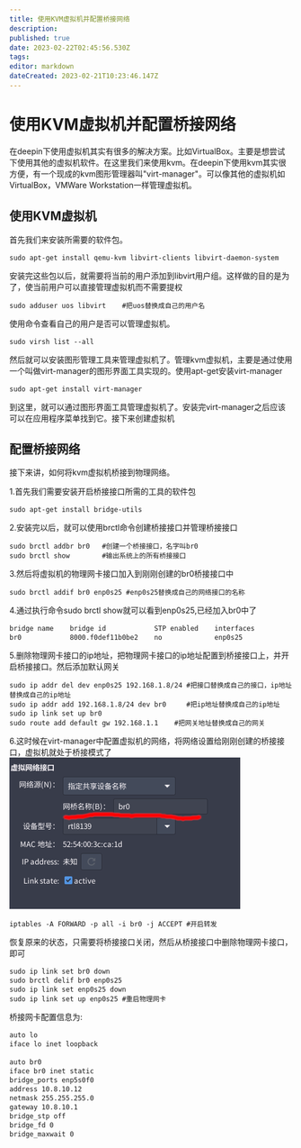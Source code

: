 ```yaml
---
title: 使用KVM虚拟机并配置桥接网络
description: 
published: true
date: 2023-02-22T02:45:56.530Z
tags: 
editor: markdown
dateCreated: 2023-02-21T10:23:46.147Z
---
```


# 使用KVM虚拟机并配置桥接网络
在deepin下使用虚拟机其实有很多的解决方案。比如VirtualBox。主要是想尝试下使用其他的虚拟机软件。在这里我们来使用kvm。在deepin下使用kvm其实很方便，有一个现成的kvm图形管理器叫"virt-manager"。可以像其他的虚拟机如VirtualBox，VMWare Workstation一样管理虚拟机。
## 使用KVM虚拟机
首先我们来安装所需要的软件包。
```
sudo apt-get install qemu-kvm libvirt-clients libvirt-daemon-system
```
安装完这些包以后，就需要将当前的用户添加到libvirt用户组。这样做的目的是为了，使当前用户可以直接管理虚拟机而不需要提权
```
sudo adduser uos libvirt    #把uos替换成自己的用户名
```
使用命令查看自己的用户是否可以管理虚拟机。
```
sudo virsh list --all
```
然后就可以安装图形管理工具来管理虚拟机了。管理kvm虚拟机，主要是通过使用一个叫做virt-manager的图形界面工具实现的。使用apt-get安装virt-manager
```
sudo apt-get install virt-manager
```
到这里，就可以通过图形界面工具管理虚拟机了。安装完virt-manager之后应该可以在应用程序菜单找到它。接下来创建虚拟机

## 配置桥接网络
接下来讲，如何将kvm虚拟机桥接到物理网络。

1.首先我们需要安装开启桥接接口所需的工具的软件包
```
sudo apt-get install bridge-utils
```
2.安装完以后，就可以使用brctl命令创建桥接接口并管理桥接接口
```
sudo brctl addbr br0   #创建一个桥接接口，名字叫br0
sudo brctl show        #输出系统上的所有桥接接口
```
3.然后将虚拟机的物理网卡接口加入到刚刚创建的br0桥接接口中
```
sudo brctl addif br0 enp0s25 #enp0s25替换成自己的网络接口的名称
```
4.通过执行命令sudo brctl show就可以看到enp0s25,已经加入br0中了
```
bridge name    bridge id            STP enabled    interfaces
br0            8000.f0def11b0be2    no             enp0s25
```
5.删除物理网卡接口的ip地址，把物理网卡接口的ip地址配置到桥接接口上，并开启桥接接口。然后添加默认网关
```
sudo ip addr del dev enp0s25 192.168.1.8/24 #把接口替换成自己的接口，ip地址替换成自己的ip地址
sudo ip addr add 192.168.1.8/24 dev br0     #把ip地址替换成自己的ip地址
sudo ip link set up br0
sudo route add default gw 192.168.1.1    #把网关地址替换成自己的网关
```
6.这时候在virt-manager中配置虚拟机的网络，将网络设置给刚刚创建的桥接接口，虚拟机就处于桥接模式了
![虚拟网络接口.png](/虚拟网络接口.png)
```
iptables -A FORWARD -p all -i br0 -j ACCEPT	#开启转发
```
恢复原来的状态，只需要将桥接接口关闭，然后从桥接接口中删除物理网卡接口，即可
```
sudo ip link set br0 down
sudo brctl delif br0 enp0s25
sudo ip link set enp0s25 down
sudo ip link set up enp0s25 #重启物理网卡
```
桥接网卡配置信息为:
```
auto lo
iface lo inet loopback

auto br0
iface br0 inet static
bridge_ports enp5s0f0
address 10.8.10.12
netmask 255.255.255.0
gateway 10.8.10.1
bridge_stp off
bridge_fd 0
bridge_maxwait 0
```
